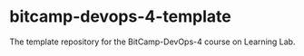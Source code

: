 # bitcamp-devops-4-template
The template repository for the BitCamp-DevOps-4 course on Learning Lab.
